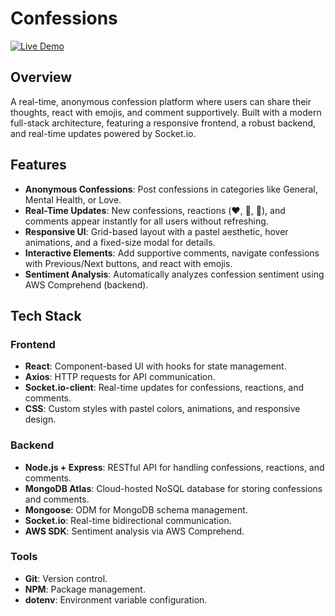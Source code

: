 # Confessions
[![Live Demo](https://img.shields.io/badge/Live%20Demo-Visit-blue?style=for-the-badge)](https://confess-your-heart.netlify.app/)

## Overview
A real-time, anonymous confession platform where users can share their thoughts, react with emojis, and comment supportively. Built with a modern full-stack architecture, featuring a responsive frontend, a robust backend, and real-time updates powered by Socket.io.

## Features

- **Anonymous Confessions**: Post confessions in categories like General, Mental Health, or Love.
- **Real-Time Updates**: New confessions, reactions (❤️, 🤗, 🙏), and comments appear instantly for all users without refreshing.
- **Responsive UI**: Grid-based layout with a pastel aesthetic, hover animations, and a fixed-size modal for details.
- **Interactive Elements**: Add supportive comments, navigate confessions with Previous/Next buttons, and react with emojis.
- **Sentiment Analysis**: Automatically analyzes confession sentiment using AWS Comprehend (backend).

## Tech Stack

### Frontend
- **React**: Component-based UI with hooks for state management.
- **Axios**: HTTP requests for API communication.
- **Socket.io-client**: Real-time updates for confessions, reactions, and comments.
- **CSS**: Custom styles with pastel colors, animations, and responsive design.

### Backend
- **Node.js + Express**: RESTful API for handling confessions, reactions, and comments.
- **MongoDB Atlas**: Cloud-hosted NoSQL database for storing confessions and comments.
- **Mongoose**: ODM for MongoDB schema management.
- **Socket.io**: Real-time bidirectional communication.
- **AWS SDK**: Sentiment analysis via AWS Comprehend.

### Tools
- **Git**: Version control.
- **NPM**: Package management.
- **dotenv**: Environment variable configuration.


